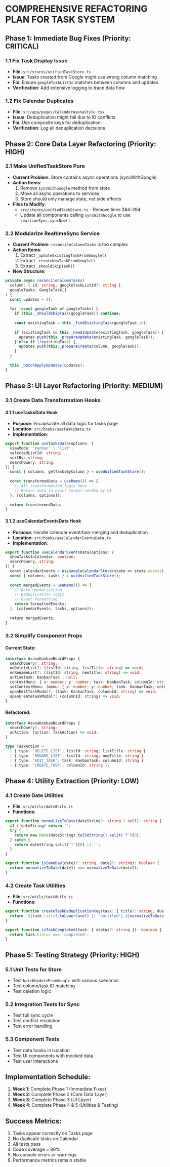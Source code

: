 # COMPREHENSIVE REFACTORING PLAN FOR TASK SYSTEM

## Phase 1: Immediate Bug Fixes (Priority: CRITICAL)

### 1.1 Fix Task Display Issue
- **File**: `src/stores/unifiedTaskStore.ts`
- **Issue**: Tasks created from Google might use wrong column matching
- **Fix**: Ensure `googleTaskListId` matches between columns and updates
- **Verification**: Add extensive logging to trace data flow

### 1.2 Fix Calendar Duplicates
- **File**: `src/app/pages/CalendarAsanaStyle.tsx`
- **Issue**: Deduplication might fail due to ID conflicts
- **Fix**: Use composite keys for deduplication
- **Verification**: Log all deduplication decisions

## Phase 2: Core Data Layer Refactoring (Priority: HIGH)

### 2.1 Make UnifiedTaskStore Pure
- **Current Problem**: Store contains async operations (syncWithGoogle)
- **Action Items**:
  1. Remove `syncWithGoogle` method from store
  2. Move all async operations to services
  3. Store should only manage state, not side effects
- **Files to Modify**:
  - `src/stores/unifiedTaskStore.ts` - Remove lines 384-394
  - Update all components calling `syncWithGoogle` to use `realtimeSync.syncNow()`

### 2.2 Modularize RealtimeSync Service
- **Current Problem**: `reconcileColumnTasks` is too complex
- **Action Items**:
  1. Extract `_updateExistingTaskFromGoogle()`
  2. Extract `_createNewTaskFromGoogle()`
  3. Extract `_shouldSkipTask()`
- **New Structure**:
```typescript
private async reconcileColumnTasks(
  column: { id: string; googleTaskListId?: string },
  googleTasks: GoogleTask[]
) {
  const updates = [];
  
  for (const googleTask of googleTasks) {
    if (this._shouldSkipTask(googleTask)) continue;
    
    const existingTask = this._findExistingTask(googleTask.id);
    
    if (existingTask && this._needsUpdate(existingTask, googleTask)) {
      updates.push(this._prepareUpdate(existingTask, googleTask));
    } else if (!existingTask) {
      updates.push(this._prepareCreate(column, googleTask));
    }
  }
  
  this._batchApplyUpdates(updates);
}
```

## Phase 3: UI Layer Refactoring (Priority: MEDIUM)

### 3.1 Create Data Transformation Hooks

#### 3.1.1 useTasksData Hook
- **Purpose**: Encapsulate all data logic for tasks page
- **Location**: `src/hooks/useTasksData.ts`
- **Implementation**:
```typescript
export function useTasksData(options: {
  viewMode: 'kanban' | 'list';
  selectedListId: string;
  sortBy: string;
  searchQuery: string;
}) {
  const { columns, getTasksByColumn } = useUnifiedTaskStore();
  
  const transformedData = useMemo(() => {
    // All transformation logic here
    // Return data in exact format needed by UI
  }, [columns, options]);
  
  return transformedData;
}
```

#### 3.1.2 useCalendarEventsData Hook
- **Purpose**: Handle calendar event/task merging and deduplication
- **Location**: `src/hooks/useCalendarEventsData.ts`
- **Implementation**:
```typescript
export function useCalendarEventsData(options: {
  showTasksInCalendar: boolean;
  searchQuery: string;
}) {
  const calendarEvents = useGoogleCalendarStore(state => state.events);
  const { columns, tasks } = useUnifiedTaskStore();
  
  const mergedEvents = useMemo(() => {
    // Date normalization
    // Deduplication logic
    // Event formatting
    return formattedEvents;
  }, [calendarEvents, tasks, options]);
  
  return mergedEvents;
}
```

### 3.2 Simplify Component Props

#### Current State:
```typescript
interface AsanaKanbanBoardProps {
  searchQuery?: string;
  onDeleteList?: (listId: string, listTitle: string) => void;
  onRenameList?: (listId: string, newTitle: string) => void;
  activeTask: KanbanTask | null;
  contextMenu: { x: number; y: number; task: KanbanTask; columnId: string } | null;
  setContextMenu: (menu: { x: number; y: number; task: KanbanTask; columnId: string } | null) => void;
  openEditTaskModal?: (task: KanbanTask, columnId: string) => void;
  openCreateTaskModal?: (columnId: string) => void;
}
```

#### Refactored:
```typescript
interface AsanaKanbanBoardProps {
  searchQuery?: string;
  onAction: (action: TaskAction) => void;
}

type TaskAction = 
  | { type: 'DELETE_LIST'; listId: string; listTitle: string }
  | { type: 'RENAME_LIST'; listId: string; newTitle: string }
  | { type: 'EDIT_TASK'; task: KanbanTask; columnId: string }
  | { type: 'CREATE_TASK'; columnId: string };
```

## Phase 4: Utility Extraction (Priority: LOW)

### 4.1 Create Date Utilities
- **File**: `src/utils/dateUtils.ts`
- **Functions**:
```typescript
export function normalizeToDate(dateString?: string | null): string {
  if (!dateString) return '';
  try {
    return new Date(dateString).toISOString().split('T')[0];
  } catch {
    return dateString.split('T')[0] || '';
  }
}

export function isSameDay(date1?: string, date2?: string): boolean {
  return normalizeToDate(date1) === normalizeToDate(date2);
}
```

### 4.2 Create Task Utilities
- **File**: `src/utils/taskUtils.ts`
- **Functions**:
```typescript
export function createTaskDeduplicationKey(task: { title?: string; due?: string }): string {
  return `${task.title?.toLowerCase() || 'untitled'}_${normalizeToDate(task.due)}`;
}

export function isTaskCompleted(task: { status?: string }): boolean {
  return task.status === 'completed';
}
```

## Phase 5: Testing Strategy (Priority: HIGH)

### 5.1 Unit Tests for Store
- Test `batchUpdateFromGoogle` with various scenarios
- Test column/task ID matching
- Test deletion logic

### 5.2 Integration Tests for Sync
- Test full sync cycle
- Test conflict resolution
- Test error handling

### 5.3 Component Tests
- Test data hooks in isolation
- Test UI components with mocked data
- Test user interactions

## Implementation Schedule:

1. **Week 1**: Complete Phase 1 (Immediate Fixes)
2. **Week 2**: Complete Phase 2 (Core Data Layer)
3. **Week 3**: Complete Phase 3 (UI Layer)
4. **Week 4**: Complete Phase 4 & 5 (Utilities & Testing)

## Success Metrics:

1. Tasks appear correctly on Tasks page
2. No duplicate tasks on Calendar
3. All tests pass
4. Code coverage > 80%
5. No console errors or warnings
6. Performance metrics remain stable